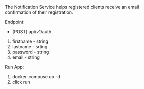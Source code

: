 The Notification Service helps registered clients receive an email confirmation of their registration.


Endpoint:
* (POST) api/v1/auth
1. firstname - string
2. lastname  - srting
3. password - string
4. email - string


Run App:
1. docker-compose up -d
2. click run


